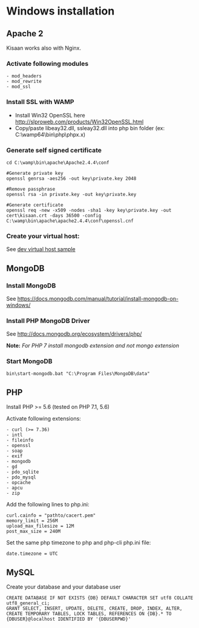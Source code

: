 # Windows installation

## Apache 2

Kisaan works also with Nginx.

### Activate following modules

    - mod_headers
    - mod_rewrite
    - mod_ssl 
    
### Install SSL with WAMP

* Install Win32 OpenSSL here http://slproweb.com/products/Win32OpenSSL.html
* Copy/paste libeay32.dll, ssleay32.dll into php bin folder (ex: C:\wamp64\bin\php\phpx.x)

### Generate self signed certificate

    cd C:\wamp\bin\apache\Apache2.4.4\conf

    #Generate private key
    openssl genrsa -aes256 -out key\private.key 2048

    #Remove passphrase
    openssl rsa -in private.key -out key\private.key

    #Generate certificate
    openssl req -new -x509 -nodes -sha1 -key key\private.key -out cert\kisaan.crt -days 36500 -config C:\wamp\bin\apache\apache2.4.4\conf\openssl.cnf
            
### Create your virtual host: 

See [dev virtual host sample](virtual-hosts.md)

## MongoDB

### Install MongoDB

See https://docs.mongodb.com/manual/tutorial/install-mongodb-on-windows/

### Install PHP MongoDB Driver

See http://docs.mongodb.org/ecosystem/drivers/php/
    
**Note:** *For PHP 7 install mongodb extension and not mongo extension*

### Start MongoDB

    bin\start-mongodb.bat "C:\Program Files\MongoDB\data"
            
## PHP
    
Install PHP >= 5.6 (tested on PHP 7.1, 5.6) 

Activate following extensions:

    - curl (>= 7.36)
    - intl
    - fileinfo
    - openssl
    - soap
    - exif
    - mongodb
    - gd
    - pdo_sqlite
    - pdo_mysql
    - opcache
    - apcu
    - zip
    
Add the following lines to php.ini:

    curl.cainfo = "pathto/cacert.pem"
    memory_limit = 256M
    upload_max_filesize = 12M 
    post_max_size = 240M

Set the same php timezone to php and php-cli php.ini file:

    date.timezone = UTC  
        
        
## MySQL 

Create your database and your database user

    CREATE DATABASE IF NOT EXISTS {DB} DEFAULT CHARACTER SET utf8 COLLATE utf8_general_ci;
    GRANT SELECT, INSERT, UPDATE, DELETE, CREATE, DROP, INDEX, ALTER, CREATE TEMPORARY TABLES, LOCK TABLES, REFERENCES ON {DB}.* TO {DBUSER}@localhost IDENTIFIED BY '{DBUSERPWD}'
